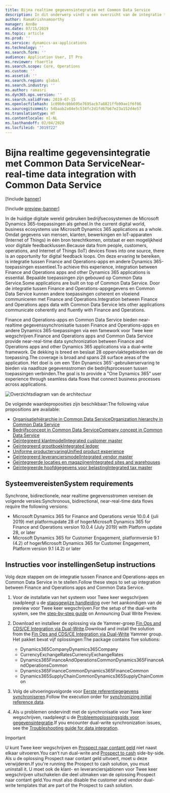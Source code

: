 ```yaml
---
title: Bijna realtime gegevensintegratie met Common Data Service
description: In dit onderwerp vindt u een overzicht van de integratie tussen Finance and Operations en Common Data Service.
author: RamaKrishnamoorthy
manager: AnnBe
ms.date: 07/15/2019
ms.topic: article
ms.prod: ''
ms.service: dynamics-ax-applications
ms.technology: ''
ms.search.form: ''
audience: Application User, IT Pro
ms.reviewer: rhaertle
ms.search.scope: Core, Operations
ms.custom: ''
ms.assetid: ''
ms.search.region: global
ms.search.industry: ''
ms.author: ramasri
ms.dyn365.ops.version: ''
ms.search.validFrom: 2019-07-15
ms.openlocfilehash: 1c09b0c0bb695e7695acb7a8821ffb99ae1f6f06
ms.sourcegitcommit: 54baab2a04e5c534fc2d1fd67b67e23a152d4e57
ms.translationtype: HT
ms.contentlocale: nl-NL
ms.lasthandoff: 02/04/2020
ms.locfileid: "3019722"
---
```

# <a name="near-real-time-data-integration-with-common-data-service"></a><span data-ttu-id="0a184-103">Bijna realtime gegevensintegratie met Common Data Service</span><span class="sxs-lookup"><span data-stu-id="0a184-103">Near-real-time data integration with Common Data Service</span></span>

[!include [banner](../../includes/banner.md)]

[!include [preview-banner](../../includes/preview-banner.md)]

<span data-ttu-id="0a184-104">In de huidige digitale wereld gebruiken bedrijfsecosystemen de Microsoft Dynamics 365-toepassingen als geheel.</span><span class="sxs-lookup"><span data-stu-id="0a184-104">In the current digital world, business ecosystems use Microsoft Dynamics 365 applications as a whole.</span></span> <span data-ttu-id="0a184-105">Omdat gegevens van mensen, klanten, bewerkingen en IoT-apparaten (Internet of Things) in één bron terechtkomen, ontstaat er een mogelijkheid voor digitale feedbacklussen.</span><span class="sxs-lookup"><span data-stu-id="0a184-105">Because data from people, customers, operations, and Internet of Things (IoT) devices flows into one source, there is an opportunity for digital feedback loops.</span></span> <span data-ttu-id="0a184-106">Om deze ervaring te bereiken, is integratie tussen Finance and Operations-apps en andere Dynamics 365-toepassingen essentieel.</span><span class="sxs-lookup"><span data-stu-id="0a184-106">To achieve this experience, integration between Finance and Operations apps and other Dynamics 365 applications is essential.</span></span> <span data-ttu-id="0a184-107">Bepaalde toepassingen zijn gebouwd op Common Data Service.</span><span class="sxs-lookup"><span data-stu-id="0a184-107">Some applications are built on top of Common Data Service.</span></span> <span data-ttu-id="0a184-108">Door de integratie tussen Finance and Operations-appgegevens en Common Data Service kunnen andere toepassingen coherent en vloeiend communiceren met Finance and Operations.</span><span class="sxs-lookup"><span data-stu-id="0a184-108">Integration between Finance and Operations apps data with Common Data Service lets other applications communicate coherently and fluently with Finance and Operations.</span></span>

<span data-ttu-id="0a184-109">Finance and Operations-apps en Common Data Service bieden near-realtime gegevenssynchronisatie tussen Finance and Operations-apps en andere Dynamics 365-toepassingen via een famework voor Twee keer wegschrijven.</span><span class="sxs-lookup"><span data-stu-id="0a184-109">Finance and Operations apps and Common Data Service provide near-real-time data synchronization between Finance and Operations apps and other Dynamics 365 applications via a dual-write framework.</span></span> <span data-ttu-id="0a184-110">De dekking is breed en beslaat 28 oppervlaktegebieden van de toepassing.</span><span class="sxs-lookup"><span data-stu-id="0a184-110">The coverage is broad and spans 28 surface areas of the application.</span></span> <span data-ttu-id="0a184-111">Het doel is om een 'Eén Dynamics 365'-gebruikerservaring te bieden via naadloze gegevensstromen die bedrijfsprocessen tussen toepassingen verbinden.</span><span class="sxs-lookup"><span data-stu-id="0a184-111">The goal is to provide a "One Dynamics 365" user experience through seamless data flows that connect business processes across applications.</span></span>

![Overzichtsdiagram van de architectuur](media/dual-write-overview.jpg)

<span data-ttu-id="0a184-113">De volgende waardeproposities zijn beschikbaar:</span><span class="sxs-lookup"><span data-stu-id="0a184-113">The following value propositions are available:</span></span>

+ [<span data-ttu-id="0a184-114">Organisatiehiërarchie in Common Data Service</span><span class="sxs-lookup"><span data-stu-id="0a184-114">Organization hierarchy in Common Data Service</span></span>](organization-mapping.md)
+ [<span data-ttu-id="0a184-115">Bedrijfsconcept in Common Data Service</span><span class="sxs-lookup"><span data-stu-id="0a184-115">Company concept in Common Data Service</span></span>](company-data.md)
+ [<span data-ttu-id="0a184-116">Geïntegreerd klantmodel</span><span class="sxs-lookup"><span data-stu-id="0a184-116">Integrated customer master</span></span>](customer-mapping.md)
+ [<span data-ttu-id="0a184-117">Geïntegreerd grootboek</span><span class="sxs-lookup"><span data-stu-id="0a184-117">Integrated ledger</span></span>](ledger-mapping.md)
+ [<span data-ttu-id="0a184-118">Uniforme productervaring</span><span class="sxs-lookup"><span data-stu-id="0a184-118">Unified product experience</span></span>](product-mapping.md)
+ [<span data-ttu-id="0a184-119">Geïntegreerd leveranciersmodel</span><span class="sxs-lookup"><span data-stu-id="0a184-119">Integrated vendor master</span></span>](vendor-mapping.md)
+ [<span data-ttu-id="0a184-120">Geïntegreerde locaties en magazijnen</span><span class="sxs-lookup"><span data-stu-id="0a184-120">Integrated sites and warehouses</span></span>](sites-warehouses-mapping.md)
+ [<span data-ttu-id="0a184-121">Geïntegreerde hoofdgegevens voor belasting</span><span class="sxs-lookup"><span data-stu-id="0a184-121">Integrated tax master</span></span>](tax-mapping.md)

## <a name="system-requirements"></a><span data-ttu-id="0a184-122">Systeemvereisten</span><span class="sxs-lookup"><span data-stu-id="0a184-122">System requirements</span></span>

<span data-ttu-id="0a184-123">Synchrone, bidirectionele, near realtime gegevensstromen vereisen de volgende versies:</span><span class="sxs-lookup"><span data-stu-id="0a184-123">Synchronous, bidirectional, near-real-time data flows require the following versions:</span></span>

+ <span data-ttu-id="0a184-124">Microsoft Dynamics 365 for Finance and Operations versie 10.0.4 (juli 2019) met platformupdate 28 of hoger</span><span class="sxs-lookup"><span data-stu-id="0a184-124">Microsoft Dynamics 365 for Finance and Operations version 10.0.4 (July 2019) with Platform update 28, or later</span></span>
+ <span data-ttu-id="0a184-125">Microsoft Dynamics 365 for Customer Engagement, platformversie 9.1 (4.2) of hoger</span><span class="sxs-lookup"><span data-stu-id="0a184-125">Microsoft Dynamics 365 for Customer Engagement, Platform version 9.1 (4.2) or later</span></span>

## <a name="setup-instructions"></a><span data-ttu-id="0a184-126">Instructies voor instellingen</span><span class="sxs-lookup"><span data-stu-id="0a184-126">Setup instructions</span></span>

<span data-ttu-id="0a184-127">Volg deze stappen om de integratie tussen Finance and Operations-apps en Common Data Service in te stellen.</span><span class="sxs-lookup"><span data-stu-id="0a184-127">Follow these steps to set up integration between Finance and Operations apps and Common Data Service.</span></span>
    
1. <span data-ttu-id="0a184-128">Voor de installatie van het systeem voor Twee keer wegschrijven raadpleegt u de [stapsgewijze handleiding](https://aka.ms/dualwrite-docs) over het aankondigen van de preview voor Twee keer wegschrijven.</span><span class="sxs-lookup"><span data-stu-id="0a184-128">For the setup of the dual-write system, see the [step-by-step guide](https://aka.ms/dualwrite-docs) on Announcing Dual Write Preview.</span></span>
2. <span data-ttu-id="0a184-129">Download en installeer de oplossing via de Yammer-groep [Fin Ops and CDS/CE Integration via Dual-Write](https://www.yammer.com/dynamicsaxfeedbackprograms/#/threads/inGroup?type=in_group&feedId=66052096).</span><span class="sxs-lookup"><span data-stu-id="0a184-129">Download and install the solution from the [Fin Ops and CDS/CE Integration via Dual-Write](https://www.yammer.com/dynamicsaxfeedbackprograms/#/threads/inGroup?type=in_group&feedId=66052096) Yammer group.</span></span> <span data-ttu-id="0a184-130">Het pakket bevat vijf oplossingen:</span><span class="sxs-lookup"><span data-stu-id="0a184-130">The package contains five solutions:</span></span>

    + <span data-ttu-id="0a184-131">Dynamics365Company</span><span class="sxs-lookup"><span data-stu-id="0a184-131">Dynamics365Company</span></span>
    + <span data-ttu-id="0a184-132">CurrencyExchangeRates</span><span class="sxs-lookup"><span data-stu-id="0a184-132">CurrencyExchangeRates</span></span>
    + <span data-ttu-id="0a184-133">Dynamics365FinanceAndOperationsCommon</span><span class="sxs-lookup"><span data-stu-id="0a184-133">Dynamics365FinanceAndOperationsCommon</span></span>
    + <span data-ttu-id="0a184-134">Dynamics365FinanceCommon</span><span class="sxs-lookup"><span data-stu-id="0a184-134">Dynamics365FinanceCommon</span></span>
    + <span data-ttu-id="0a184-135">Dynamics365SupplyChainCommon</span><span class="sxs-lookup"><span data-stu-id="0a184-135">Dynamics365SupplyChainCommon</span></span>

3. <span data-ttu-id="0a184-136">Volg de uitvoeringsvolgorde voor [Eerste referentiegegevens synchroniseren](initial-sync.md).</span><span class="sxs-lookup"><span data-stu-id="0a184-136">Follow the execution order for [synchronizing initial reference data](initial-sync.md).</span></span>
4. <span data-ttu-id="0a184-137">Als u problemen ondervindt met de synchronisatie voor Twee keer wegschrijven, raadpleegt u de [Probleemoplossingsgids voor gegevensintegratie](dual-write-troubleshooting.md).</span><span class="sxs-lookup"><span data-stu-id="0a184-137">If you encounter dual-write synchronization issues, see the [Troubleshooting guide for data integration](dual-write-troubleshooting.md).</span></span>

> [!IMPORTANT]
> <span data-ttu-id="0a184-138">U kunt Twee keer wegschrijven en [Prospect naar contant geld](../../../../supply-chain/sales-marketing/prospect-to-cash.md) niet naast elkaar uitvoeren.</span><span class="sxs-lookup"><span data-stu-id="0a184-138">You can’t run dual-write and [Prospect to cash](../../../../supply-chain/sales-marketing/prospect-to-cash.md) side-by-side.</span></span> <span data-ttu-id="0a184-139">Als u de oplossing Prospect naar contant geld uitvoert, moet u deze verwijderen.</span><span class="sxs-lookup"><span data-stu-id="0a184-139">If you're running the Prospect to cash solution, you must uninstall it.</span></span> <span data-ttu-id="0a184-140">U moet ook de klant- en leveranciersjablonen voor Twee keer wegschrijven uitschakelen die deel uitmaken van de oplossing Prospect naar contant geld.</span><span class="sxs-lookup"><span data-stu-id="0a184-140">You must also disable the customer and vendor dual-write templates that are part of the Prospect to cash solution.</span></span>
